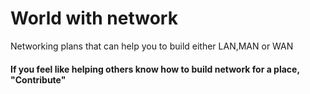 # World with network

Networking plans that can help you to build either LAN,MAN or WAN


#### If you feel like helping others know how to build network for a place, "Contribute"
